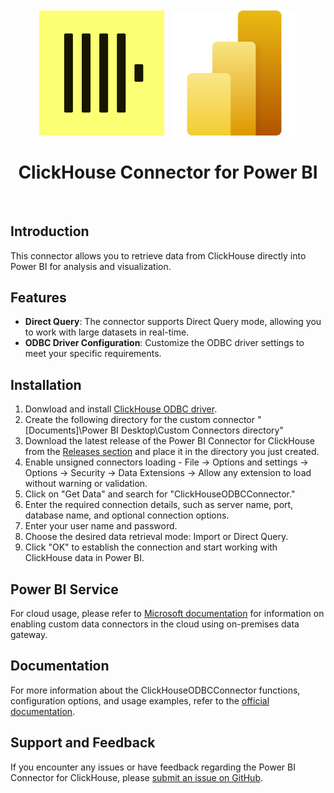 <p align="center" style="font-size:300%">
<img src=".static/clickhouse.png" width="200px" align="center">
<img src=".static/powerbi.svg" width="200px" align="center">
<h1 align="center">ClickHouse Connector for Power BI</h1>
</p>
<br/>


## Introduction

This connector allows you to retrieve data from ClickHouse directly into Power BI for analysis and visualization.

## Features

- **Direct Query**: The connector supports Direct Query mode, allowing you to work with large datasets in real-time.
- **ODBC Driver Configuration**: Customize the ODBC driver settings to meet your specific requirements.

## Installation


1. Donwload and install [ClickHouse ODBC driver](https://github.com/ClickHouse/clickhouse-odbc).
2. Create the following directory for the custom connector  "[Documents]\Power BI Desktop\Custom Connectors directory"
2. Download the latest release of the Power BI Connector for ClickHouse from the [Releases section](https://github.com/ClickHouse/power-bi-clickhouse/releases) and place it in the directory you just created.
2. Enable unsigned connectors loading - File -> Options and settings -> Options -> Security -> Data Extensions -> Allow any extension to load without warning or validation.
3. Click on "Get Data" and search for "ClickHouseODBCConnector."
4. Enter the required connection details, such as server name, port, database name, and optional connection options.
5. Enter your user name and password.
5. Choose the desired data retrieval mode: Import or Direct Query.
6. Click "OK" to establish the connection and start working with ClickHouse data in Power BI.

## Power BI Service
For cloud usage, please refer to [Microsoft documentation](https://learn.microsoft.com/en-us/power-bi/connect-data/service-gateway-custom-connectors#enable-and-use-custom-connectors) for information on enabling custom data connectors in the cloud using on-premises data gateway.

## Documentation

For more information about the ClickHouseODBCConnector functions, configuration options, and usage examples, refer to the [official documentation](https://clickhouse.com/docs/en/integrations/powerbi).

## Support and Feedback

If you encounter any issues or have feedback regarding the Power BI Connector for ClickHouse, please [submit an issue on GitHub](https://github.com/ClickHouse/power-bi-clickhouse/issues).
